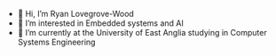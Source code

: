 - 👋 Hi, I’m Ryan Lovegrove-Wood
- 👀 I’m interested in Embedded systems and AI
- 🌱 I’m currently at the University of East Anglia studying in Computer Systems Engineering

